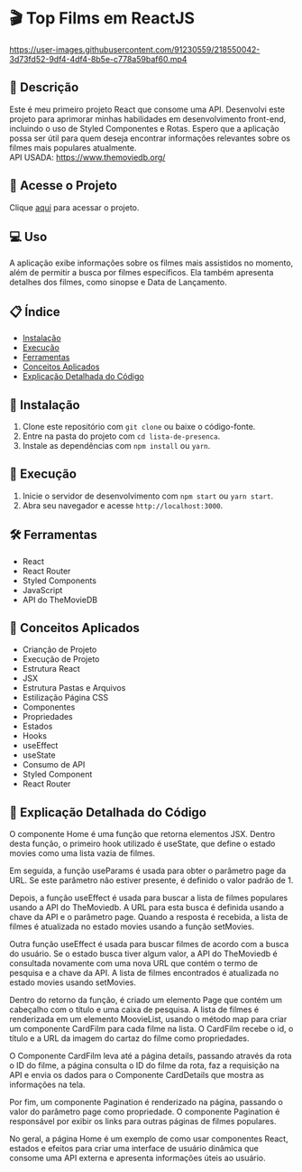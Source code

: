 # 🎬 Top Films em ReactJS



https://user-images.githubusercontent.com/91230559/218550042-3d73fd52-9df4-4df4-8b5e-c778a59baf60.mp4


## 📝 Descrição
Este é meu primeiro projeto React que consome uma API. Desenvolvi este projeto para aprimorar minhas habilidades em desenvolvimento front-end, incluindo o uso de Styled Componentes e Rotas. Espero que a aplicação possa ser útil para quem deseja encontrar informações relevantes sobre os filmes mais populares atualmente.<br/>
API USADA: https://www.themoviedb.org/

## 🔗 Acesse o Projeto
Clique [aqui](https://lista-de-presenca-steel.vercel.app/) para acessar o projeto.

## 💻 Uso
A aplicação exibe informações sobre os filmes mais assistidos no momento, além de permitir a busca por filmes específicos. Ela também apresenta detalhes dos filmes, como sinopse e Data de Lançamento.

## 📋 Índice
- [Instalação](#-instalação)
- [Execução](#-execução)
- [Ferramentas](#%EF%B8%8F-ferramentas)
- [Conceitos Aplicados](#-conceitos-aplicados)
- [Explicação Detalhada do Código](#-explicação-detalhada-do-código)

## 🔧 Instalação
1. Clone este repositório com `git clone` ou baixe o código-fonte.
2. Entre na pasta do projeto com `cd lista-de-presenca`.
3. Instale as dependências com `npm install` ou `yarn`.

## 🚀 Execução
1. Inicie o servidor de desenvolvimento com `npm start` ou `yarn start`.
2. Abra seu navegador e acesse `http://localhost:3000`.

## 🛠️ Ferramentas
- React
- React Router
- Styled Components
- JavaScript
- API do TheMovieDB

## 🧩 Conceitos Aplicados
- Crianção de Projeto
- Execução de Projeto
- Estrutura React
- JSX
- Estrutura Pastas e Arquivos
- Estilização Página CSS
- Componentes
- Propriedades
- Estados
- Hooks
- useEffect
- useState
- Consumo de API
- Styled Component
- React Router


## 🔎 Explicação Detalhada do Código

O componente Home é uma função que retorna elementos JSX. Dentro desta função, o primeiro hook utilizado é useState, que define o estado movies como uma lista vazia de filmes.

Em seguida, a função useParams é usada para obter o parâmetro page da URL. Se este parâmetro não estiver presente, é definido o valor padrão de 1.

Depois, a função useEffect é usada para buscar a lista de filmes populares usando a API do TheMoviedb. A URL para esta busca é definida usando a chave da API e o parâmetro page. Quando a resposta é recebida, a lista de filmes é atualizada no estado movies usando a função setMovies.

Outra função useEffect é usada para buscar filmes de acordo com a busca do usuário. Se o estado busca tiver algum valor, a API do TheMoviedb é consultada novamente com uma nova URL que contém o termo de pesquisa e a chave da API. A lista de filmes encontrados é atualizada no estado movies usando setMovies.

Dentro do retorno da função, é criado um elemento Page que contém um cabeçalho com o título e uma caixa de pesquisa. A lista de filmes é renderizada em um elemento MoovieList, usando o método map para criar um componente CardFilm para cada filme na lista. O CardFilm recebe o id, o título e a URL da imagem do cartaz do filme como propriedades.

O Componente CardFilm leva até a página details, passando através da rota o ID do filme, a página consulta o ID do filme da rota, faz a requisição na API e envia os dados para o Componente CardDetails que mostra as informações na tela.

Por fim, um componente Pagination é renderizado na página, passando o valor do parâmetro page como propriedade. O componente Pagination é responsável por exibir os links para outras páginas de filmes populares.

No geral, a página Home é um exemplo de como usar componentes React, estados e efeitos para criar uma interface de usuário dinâmica que consome uma API externa e apresenta informações úteis ao usuário.
